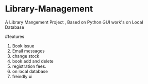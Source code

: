 # Library-Management
A Library Mangement Project , Based on Python GUI work's on Local Database


#features
1. Book issue
2. Email messages
3. change stock
4. book add and delete
5. registration fees.
6. on local database
7. freindly ui